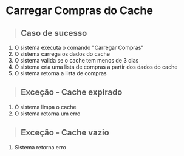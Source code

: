 # Carregar Compras do Cache

> ## Caso de sucesso
1. O sistema executa o comando "Carregar Compras"
2. O sistema carrega os dados do cache
3. O sistema valida se o cache tem menos de 3 dias
4. O sistema cria uma lista de compras a partir dos dados do cache
5. O sistema retorna a lista de compras

> ## Exceção - Cache expirado
1. O sistema limpa o cache
2. O sistema retorna um erro

> ## Exceção - Cache vazio
1. Sistema retorna erro